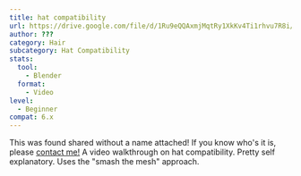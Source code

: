 ```yaml
---
title: hat compatibility
url: https://drive.google.com/file/d/1Ru9eQQAxmjMqtRy1XkKv4Ti1rhvu7R8i/view?usp=sharing
author: ???
category: Hair
subcategory: Hat Compatibility
stats:
  tool:
    - Blender
  format:
    - Video
level:
  - Beginner
compat: 6.x
---
```

This was found shared without a name attached! If you know who's it is, please [contact me!](/contact)
A video walkthrough on hat compatibility. Pretty self explanatory. Uses the "smash the mesh" approach.